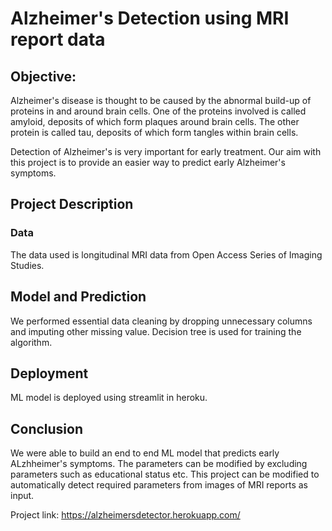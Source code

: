 # Alzheimer's Detection using MRI report data
## Objective: 
Alzheimer's disease is thought to be caused by the abnormal build-up of proteins in and around brain cells. One of the proteins involved is called amyloid, deposits of which form plaques around brain cells. The other protein is called tau, deposits of which form tangles within brain cells.

Detection of Alzheimer's is very important for early treatment. Our aim with this project is to provide an easier way to predict early Alzheimer's symptoms.

## Project Description

### Data
The data used is longitudinal MRI data from Open Access Series of Imaging Studies.

## Model and Prediction
We performed essential data cleaning by dropping unnecessary columns and imputing other missing value. 
Decision tree is used for training the algorithm.

## Deployment
ML model is deployed using streamlit in heroku.

## Conclusion
We were able to build an end to end ML model that predicts early ALzhheimer's symptoms. The parameters can be modified by excluding parameters such as educational status etc.
This project can be modified to automatically detect required parameters from images of MRI reports as input.

Project link: https://alzheimersdetector.herokuapp.com/
